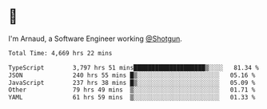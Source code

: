 # 👋

I'm Arnaud, a Software Engineer working [@Shotgun](https://shotgun.live).

<!--START_SECTION:waka-->

```txt
Total Time: 4,669 hrs 22 mins

TypeScript        3,797 hrs 51 mins████████████████████▒░░░░   81.34 %
JSON              240 hrs 55 mins █▒░░░░░░░░░░░░░░░░░░░░░░░   05.16 %
JavaScript        237 hrs 38 mins █▒░░░░░░░░░░░░░░░░░░░░░░░   05.09 %
Other             79 hrs 49 mins  ▒░░░░░░░░░░░░░░░░░░░░░░░░   01.71 %
YAML              61 hrs 59 mins  ▒░░░░░░░░░░░░░░░░░░░░░░░░   01.33 %
```

<!--END_SECTION:waka-->
